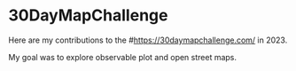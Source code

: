 # 30DayMapChallenge

Here are my contributions to the #https://30daymapchallenge.com/ in 2023.

My goal was to explore observable plot and open street maps.




